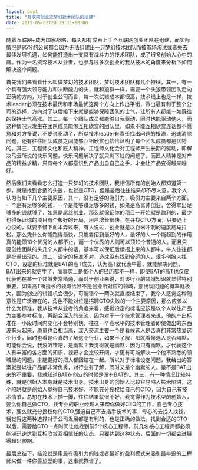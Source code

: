 ```yaml
---
layout: post
title: "互联网创业之梦幻技术团队的组建"
date: 2015-05-02T20:29:11+08:00
---
```


随着互联网+成为国家战略，每天都有成百上千个互联网创业团队在组建，而实际情况是95%的公司都会因为无法组建出一只梦幻技术团队而被市场淘汰或者失去最佳发展机遇，如何能打造出一支具有战斗力的技术团队，成了很多创始人心中的痛。作为一名资深技术从业者，也参与过多次创业的我从技术的角度来分析下如何解决这个问题。

首先我们来看看什么叫做梦幻的技术团队，梦幻技术团队有几个特征，其一，有一个具有强大领导能力和决断能力的头，就和狼群一样，需要一个头狼带领团队走向正确的方向，对于创业公司而言，每一次试错成本都很高，技术线上也是一样，技术leader必须在技术最优和市场最优这两个方向上作出平衡，做出最有利于整个公司的选择，方向对了以后接下来就是能够保障团队的士气，让所有人都能一如既往的保持士气高涨。其二，每一个团队成员都能够自我驱动，同时也能驱动他人，而这种情况只发生在团队成员能够互相欣赏的团队里，如果不能互相欣赏连话都不愿意和对方多说，不要说驱动了，所以技术leader有责任找出问题的根源，迅速消除问题，还有往往团队成员之间能够互相欣赏也恰恰证明了每个团队成员都是优秀的。其三，工程师文化和匠人精神，工程师文化会对工程师产生长期的驱动，即解决马云所说的快乐问题，快乐问题解决了就只剩下钱的问题了。而匠人精神是对产品的精益求精，只有每个人都意识到产品出自自己之手，才会让产品变得越来越好。

然后我们来看看怎么打造一只梦幻的技术团队，我相信所有的创始人都知道第一步，就是找到合适的头狼，也就是CTO，但是最后往往结果却不尽人意，我个人认为有如下几个主要原因，其一，没有足够的吸引力，吸引力主要来自两个方面，一个是有足够多的钱，一个是能够赚足够多的钱，如果是高富帅创业，舍得拿出足够多的钱就够了，如果是屌丝创业，那么就保证你的项目一开始就是盈利的，最少也得保证你的项目有个极好的开局，用户增长很快。在寻找CTO方面，只要遇上心仪的，就要不惜下血本弄过来，有人说过，创业就是以百米冲刺的速度跑马拉松，那么凭什么你能跑得最快，只能靠招到最好的人，最好的人一个能起到的作用真的能顶10个优秀的人都不止，而一个优秀的人则可以顶10个普通的人。而且只要创始团队的头几个人都牛的话，基本可以保证后续招上来的人都牛，牛人往往都是批量出现的。其二，设定的标准不对，造成没有找到合适的人，很多创始人找CTO，设定的标准就是BAT的高T成员，认为高T就代表牛逼，就能解决问题，BAT出来的就更牛了，而事实上是每个人的经历都不一样，即使BAT的高T也仅仅代表他在某一个领域非常精通，而对于创业来说，对该行业的领域知识就显得特别重要，如果高T所擅长的领域恰好不是创业所对应的领域，那出现问题的概率就极大，因为创业的试错机会很少，可能错个一两次就直接结束了，我个人感觉这种随意性是广泛存在的，角色不能对位是招聘CTO失败的一个主要原因，那么应该以什么为标准，我从技术从业者的角度来看，感觉设定的标准应该是以个人以往产品为主要参考标准，再配合深入的交流，因为对于一个技术管理者来说，他的产出标准在一小段时间内变化不会特别快，往往一个高水平的技术管理者即使做出的东西没有火起来，质量也会相当高，深入交流主要一个是看候选人是否真的非常热爱这个行业，同时也看是否真的了解这个行业，如果不了解，那就看候选人是否幽默，可能你会说，我没听错吧，是幽默？我觉得就是幽默，因为只有幽默，才代表这个人有丰富的各方面的知识，视野才会比较开阔，才更有可能解决一个他不熟悉的领域里的问题，才能更好的把人都团结在一起。所以对于标准设定问题，我给出的答案就是以往产品都非常优秀，对行业有了解，同时又是个幽默的人。是不是BAT出来的不重要，我就知道BAT在创业的时候是没有BAT的。其三，有一种情况比较特殊，就是创始人本身就是技术出身，技术出身的创始人比较容易陷入技术陷阱，这个陷阱就是创始人觉得自己技术好，不能充分授权给自己的CTO，因为自己有技术情节，总想在技术上插一脚，往往结果就很不好，我觉得作为技术型的创始人，要么你自己做CTO，找专业的职业经理人来帮你做好CEO的工作，自己专心技术，要么就充分授权你的CTO,强迫自己不去插手技术的事，专心的去找人找钱，我觉得这两种选择对于公司发展都是有利的，也是正确的做法。找到合适的CTO以后，需要给CTO一点时间让他找到前5个核心工程师，前几名核心工程师都必须能够迅速达到互相欣赏互相信任的状态，只要达到这种状态，后面的一切都会进展得超出预期。

最后总结下，结论就是用最有吸引力的钱或者最好的盈利模式来吸引最牛逼的工程师来做一件你最热爱的事，这事就靠谱了。
